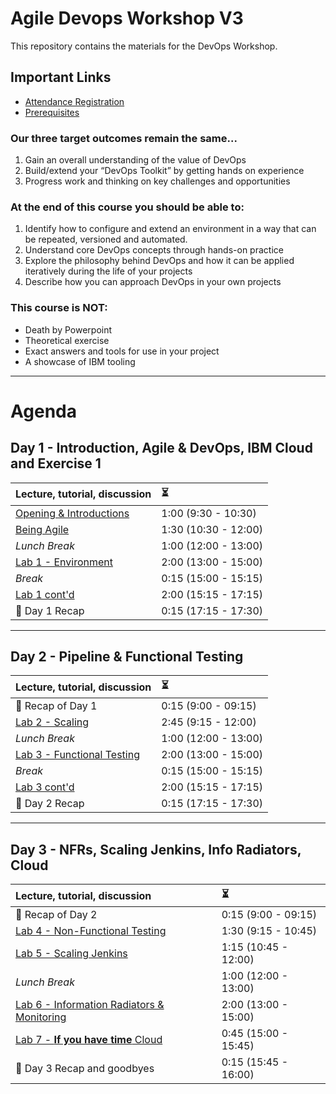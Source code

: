 # Agile Devops Workshop V3

This repository contains the materials for the DevOps Workshop.

## Important Links

* [Attendance Registration](./presentations/Attendance%20Registration%20Slide-2.ppt)
* [Prerequisites](/Prereqs/README.md)

### Our three target outcomes remain the same...

1. Gain an overall understanding of the value of DevOps
1. Build/extend your “DevOps Toolkit” by getting hands on experience
1. Progress work and thinking on key challenges and opportunities

### At the end of this course you should be able to:

1. Identify how to configure and extend an environment in a way that can be repeated, versioned and automated.
1. Understand core DevOps concepts through hands-on practice
1. Explore the philosophy behind DevOps and how it can be applied iteratively during the life of your projects
1. Describe how you can approach DevOps in your own projects

### This course is NOT:

* Death by Powerpoint
* Theoretical exercise
* Exact answers and tools for use in your project
* A showcase of IBM tooling

---
# Agenda

## Day 1 - Introduction, Agile & DevOps, IBM Cloud and Exercise 1

| Lecture, tutorial, discussion                                                                                                            | :hourglass_flowing_sand: |
| :--------------------------------------------------------------------------------------------------------------------------------------- | :----------------------- |
| [Opening & Introductions](/Intro/README.md)                                                                                                             | 1:00 (9:30 - 10:30)
| [Being Agile](/Intro/beingagile.md) | 1:30 (10:30 - 12:00)
| _Lunch Break_                                                                                                                            | 1:00 (12:00 - 13:00)     |
| [Lab 1 - Environment](/Lab_1/README.md) | 2:00 (13:00 - 15:00)
| _Break_                                                                                                                                  | 0:15 (15:00 - 15:15)     |
| [Lab 1 cont'd](/Lab_1/lab1.md) | 2:00 (15:15 - 17:15)
| :tophat: Day 1 Recap                                                                                                                              | 0:15 (17:15 - 17:30)

---
## Day 2 - Pipeline & Functional Testing

| Lecture, tutorial, discussion                  | :hourglass_flowing_sand: |
|:---------------------------------------------- |:------------------------ |
| :tophat: Recap of Day 1 | 0:15 (9:00 - 09:15)      |
| [Lab 2 - Scaling](/Lab_2/README.md) | 2:45 (9:15 - 12:00)      |
| _Lunch Break_                                  | 1:00 (12:00 - 13:00)     |
| [Lab 3 - Functional Testing](/Lab_3/README.md)             | 2:00 (13:00 - 15:00)     |
| _Break_                                        | 0:15 (15:00 - 15:15)     |
| [Lab 3 cont'd](/Lab_3/README.md)               | 2:00 (15:15 - 17:15)     |
| :tophat: Day 2 Recap                           | 0:15 (17:15 - 17:30)     |

---
## Day 3 - NFRs, Scaling Jenkins, Info Radiators, Cloud

| Lecture, tutorial, discussion                  | :hourglass_flowing_sand: |
|:---------------------------------------------- |:------------------------ |
| :tophat: Recap of Day 2 | 0:15 (9:00 - 09:15)      |
| [Lab 4 - Non-Functional Testing](/Lab_4/README.md) | 1:30 (9:15 - 10:45)      |
| [Lab 5 - Scaling Jenkins](/Lab_5/README.md) | 1:15 (10:45 - 12:00)      |
| _Lunch Break_                                  | 1:00 (12:00 - 13:00)     |
| [Lab 6 - Information Radiators & Monitoring](/Lab_6/README.md)             | 2:00 (13:00 - 15:00)     |
| [Lab 7 - **If you have time** Cloud](/Lab_7/README.md)             | 0:45 (15:00 - 15:45)  |
| :tophat: Day 3 Recap and goodbyes                | 0:15 (15:45 - 16:00)     |
